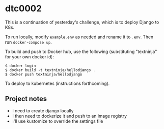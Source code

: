 # dtc0002

This is a continuation of yesterday's challenge, which is to deploy
Django to K8s.

To run locally, modify `example.env` as needed and rename it to `.env`. Then run
`docker-compose up`.

To build and push to Docker hub, use the following (substituting "textninja" for
your own docker id):

```console
$ docker login
$ docker build -t textninja/hellodjango .
$ docker push textninja/hellodjango
```

To deploy to kubernetes (instructions forthcoming).

## Project notes

 - I need to create django locally
 - I then need to dockerize it and push to an image registry
 - I'll use kustomize to override the settings file
